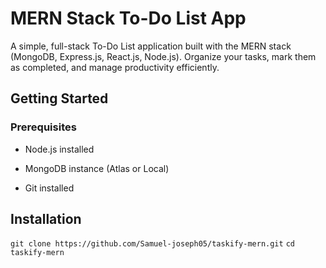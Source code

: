 # MERN Stack To-Do List App

A simple, full-stack To-Do List application built with the MERN stack (MongoDB, Express.js, React.js, Node.js).
Organize your tasks, mark them as completed, and manage productivity efficiently.

## Getting Started
### Prerequisites
* Node.js installed

* MongoDB instance (Atlas or Local)

* Git installed

## Installation
`git clone https://github.com/Samuel-joseph05/taskify-mern.git`
`cd taskify-mern`

